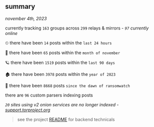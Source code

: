 
## summary
_november 4th, 2023_

currently tracking `163` groups across `299` relays & mirrors - _`97` currently online_

⏲ there have been `14` posts within the `last 24 hours`

🦈 there have been `65` posts within the `month of november`

🪐 there have been `1519` posts within the `last 90 days`

🏚 there have been `3978` posts within the `year of 2023`

🦕 there have been `8668` posts `since the dawn of ransomwatch`

there are `96` custom parsers indexing posts

_`20` sites using v2 onion services are no longer indexed - [support.torproject.org](https://support.torproject.org/onionservices/v2-deprecation/)_

> see the project [README](https://github.com/joshhighet/ransomwatch#ransomwatch--) for backend technicals
